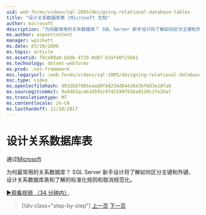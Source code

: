 ```yaml
---
uid: web-forms/videos/sql-2005/designing-relational-database-tables
title: "设计关系数据库表 |Microsoft 文档"
author: microsoft
description: "为何最常用的关系数据库？ SQL Server 新手设计将了解如何区分主键和外键，设计关系数据库..."
ms.author: aspnetcontent
manager: wpickett
ms.date: 03/29/2006
ms.topic: article
ms.assetid: f8ce88a0-bddb-4f29-8d87-b3af40fc5b61
ms.technology: dotnet-webforms
ms.prod: .net-framework
msc.legacyurl: /web-forms/videos/sql-2005/designing-relational-database-tables
msc.type: video
ms.openlocfilehash: d932b87905eaad0f68234d64428436f0d3e28fa8
ms.sourcegitcommit: 9a9483aceb34591c97451997036a9120c3fe2baf
ms.translationtype: MT
ms.contentlocale: zh-CN
ms.lasthandoff: 11/10/2017
---
```

<a name="designing-relational-database-tables"></a>设计关系数据库表
====================
通过[Microsoft](https://github.com/microsoft)

为何最常用的关系数据库？ SQL Server 新手设计将了解如何区分主键和外键、 设计关系数据库表和了解的标准化规则和取消规范化。

[&#9654;观看视频 （34 分钟内）](https://channel9.msdn.com/Blogs/ASP-NET-Site-Videos/designing-relational-database-tables)

>[!div class="step-by-step"]
[上一页](more-about-column-data-types-and-other-properties.md)
[下一页](manipulating-database-data.md)
